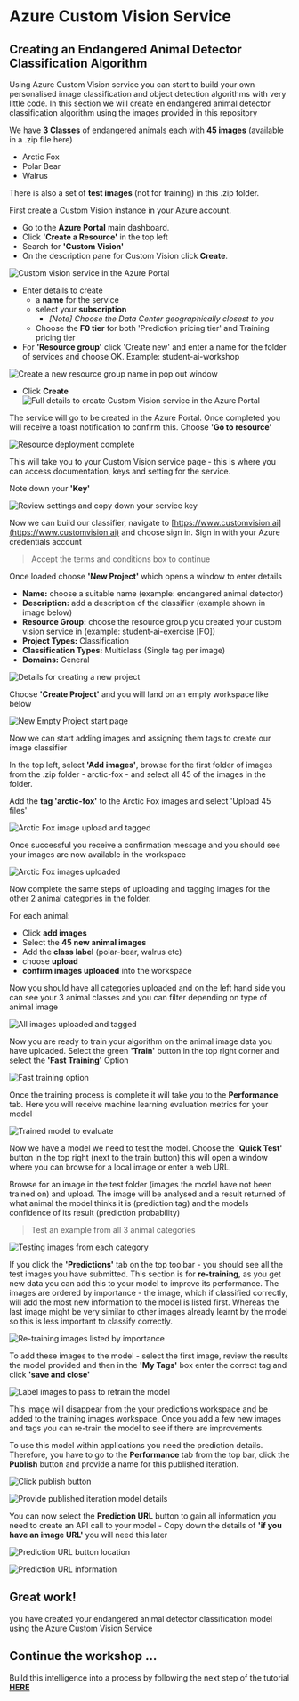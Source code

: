 # Azure Custom Vision Service
## Creating an Endangered Animal Detector Classification Algorithm

Using Azure Custom Vision service you can start to build your own personalised image classification and object detection algorithms with very little code. In this section we will create en endangered animal detector classification algorithm using the images provided in this repository

We have **3 Classes** of endangered animals each with **45 images** (available in a .zip file here)

* Arctic Fox
* Polar Bear
* Walrus

There is also a set of **test images** (not for training) in this .zip folder.

First create a Custom Vision instance in your Azure account.

* Go to the **Azure Portal** main dashboard.
* Click **'Create a Resource'** in the top left
* Search for **'Custom Vision'**
* On the description pane for Custom Vision click **Create**.

![Custom vision service in the Azure Portal](docs-images/custom-vision-azure.JPG)
* Enter details to create
    * a **name** for the service
    * select your **subscription**
        * *[Note] Choose the Data Center geographically closest to you*
    * Choose the **F0 tier** for both 'Prediction pricing tier' and Training pricing tier
* For **'Resource group'** click 'Create new' and enter a name for the folder of services and choose OK. Example: student-ai-workshop

![Create a new resource group name in pop out window](docs-images/create-resource-group-portal.JPG)
* Click **Create**
![Full details to create Custom Vision service in the Azure Portal](docs-images/custom-vision-service-details.JPG)

The service will go to be created in the Azure Portal. Once completed you will receive a toast notification to confirm this. Choose **'Go to resource'**

![Resource deployment complete](docs-images/deployment-succeeded.JPG)

This will take you to your Custom Vision service page - this is where you can access documentation, keys and setting for the service.

Note down your **'Key'**

![Review settings and copy down your service key](docs-images/custom-vision-portal-resource.JPG)


Now we can build our classifier, navigate to [https://www.customvision.ai](https://www.customvision.ai) and choose sign in. Sign in with your Azure credentials account

> Accept the terms and conditions box to continue

Once loaded choose **'New Project'** which opens a window to enter details

* **Name:** choose a suitable name (example: endangered animal detector)
* **Description:** add a description of the classifier (example shown in image below)
* **Resource Group:** choose the resource group you created your custom vision service in (example: student-ai-exercise [FO])
* **Project Types:** Classification
* **Classification Types:** Multiclass (Single tag per image)
* **Domains:** General

![Details for creating a new project](docs-images/create-new-project.JPG)

Choose **'Create Project'** and you will land on an empty workspace like below

![New Empty Project start page](docs-images/start-page.JPG)

Now we can start adding images and assigning them tags to create our image classifier

In the top left, select **'Add images'**, browse for the first folder of images from the .zip folder - arctic-fox - and select all 45 of the images in the folder.

Add the **tag 'arctic-fox'** to the Arctic Fox images and select 'Upload 45 files'

![Arctic Fox image upload and tagged](docs-images/arctic-fox-upload.JPG)

Once successful you receive a confirmation message and you should see your images are now available in the workspace

![Arctic Fox images uploaded](docs-images/workspace-one-category.JPG)

Now complete the same steps of uploading and tagging images for the other 2 animal categories in the folder. 

For each animal:

* Click **add images**
* Select the **45 new animal images**
* Add the **class label** (polar-bear, walrus etc)
* choose **upload**
* **confirm images uploaded** into the workspace

Now you should have all categories uploaded and on the left hand side you can see your 3 animal classes and you can filter depending on type of animal image

![All images uploaded and tagged](docs-images/all-images-uploaded.JPG)

Now you are ready to train your algorithm on the animal image data you have uploaded. Select the green **'Train'** button in the top right corner and select the **'Fast Training'** Option

![Fast training option](docs-images/fast_training.JPG)

Once the training process is complete it will take you to the **Performance** tab. Here you will receive machine learning evaluation metrics for your model

![Trained model to evaluate](docs-images/model-trained.JPG)

Now we have a model we need to test the model. Choose the **'Quick Test'** button in the top right (next to the train button) this will open a window where you can browse for a local image or enter a web URL.

Browse for an image in the test folder (images the model have not been trained on) and upload. The image will be analysed and a result returned of what animal the model thinks it is (prediction tag) and the models confidence of its result (prediction probability)

> Test an example from all 3 animal categories

![Testing images from each category](docs-images/quick-test.JPG)

If you click the **'Predictions'** tab on the top toolbar - you should see all the test images you have submitted. This section is for **re-training**, as you get new data you can add this to your model to improve its performance. The images are ordered by importance - the image, which if classified correctly, will add the most new information to the model is listed first. Whereas the last image might be very similar to other images already learnt by the model so this is less important to classify correctly.

![Re-training images listed by importance](docs-images/re-training-images.JPG)

To add these images to the model - select the first image, review the results the model provided and then in the **'My Tags'** box enter the correct tag and click **'save and close'**

![Label images to pass to retrain the model](docs-images/label-image.JPG)

This image will disappear from the your predictions workspace and be added to the training images workspace. Once you add a few new images and tags you can re-train the model to see if there are improvements.

To use this model within applications you need the prediction details. Therefore, you have to go to the **Performance** tab from the top bar, click the **Publish** button and provide a name for this published iteration.

![Click publish button](docs-images/publish-model.JPG)

![Provide published iteration model details](docs-images/publish-model-details.JPG)

You can now select the **Prediction URL** button to gain all information you need to create an API call to your model - Copy down the details of **'if you have an image URL'** you will need this later

![Prediction URL button location](docs-images/prediction-url-button.JPG)

![Prediction URL information](docs-images/prediction-url-details.JPG)

## Great work! 

you have created your endangered animal detector classification model using the Azure Custom Vision Service

## Continue the workshop ...

Build this intelligence into a process by following the next step of the tutorial **[HERE](endangered-animal-detector-pipeline.md)**



